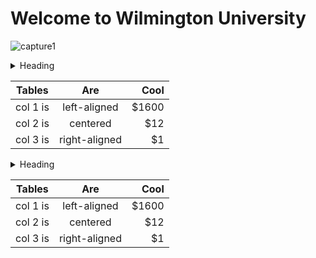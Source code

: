 # Welcome to Wilmington University

![capture1](https://user-images.githubusercontent.com/44885441/48521130-2ff67780-e841-11e8-8efa-807518dbd66f.PNG)



<details>
<summary>Heading</summary>
<ul>
<li> THIS ARE THE CLASSES </li>
<ul>

<li> INFORMATION ASSURANCE</li>
</ul>
<li> THIS IS WHERE I WILL PUT DECSRIPTION</li>
</ul>
</details>

| Tables   |      Are      |  Cool |
|----------|:-------------:|------:|
| col 1 is |  left-aligned | $1600 |
| col 2 is |    centered   |   $12 |
| col 3 is | right-aligned |    $1 |

<details>
<summary>Heading</summary>
<ul>
<li> THIS ARE THE CLASSES </li>
<ul>

<li> INFORMATION ASSURANCE</li>
</ul>
<li> THIS IS WHERE I WILL PUT DECSRIPTION</li>
</ul>
</details>

| Tables   |      Are      |  Cool |
|----------|:-------------:|------:|
| col 1 is |  left-aligned | $1600 |
| col 2 is |    centered   |   $12 |
| col 3 is | right-aligned |    $1 |

